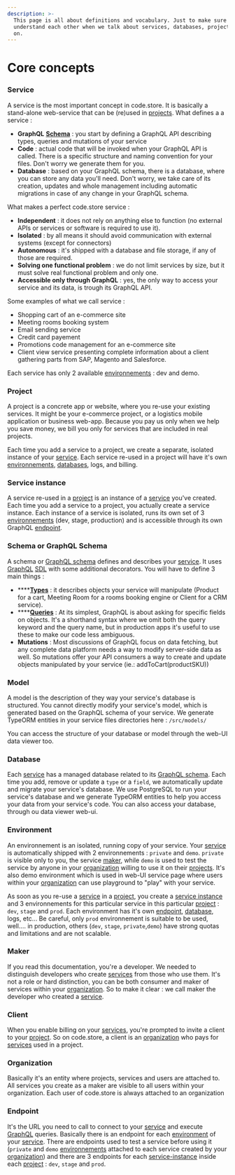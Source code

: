 ```yaml
---
description: >-
  This page is all about definitions and vocabulary. Just to make sure we
  understand each other when we talk about services, databases, projects, and so
  on.
---
```


# Core concepts

### Service

A service is the most important concept in code.store. It is basically a stand-alone web-service that can be \(re\)used in [projects](getting-started.md#project). What defines a a service : 

* **GraphQL** [**Schema**](getting-started.md#schema-or-graphql-schema) : you start by defining a GraphQL API describing types, queries and mutations of your service
* **Code** : actual code that will be invoked when your GraphQL API is called. There is a specific structure and naming convention for your files. Don't worry we generate them for you.
* **Database** : based on your GraphQL schema, there is a database, where you can store any data you'll need. Don't worry, we take care of its creation, updates and whole management including automatic migrations in case of any change in your GraphQL schema.

What makes a perfect code.store service :

* **Independent** : it does not rely on anything else to function \(no external APIs or services or software is required to use it\).
* **Isolated** : by all means it should avoid communication with external systems \(except for connectors\)
* **Autonomous** : it's shipped with a database and file storage, if any of those are required.
* **Solving one functional problem** : we do not limit services by size, but it must solve real functional problem and only one. 
* **Accessible only through GraphQL**  : yes, the only way to access your service and its data, is trough its GraphQL API. 

Some examples of what we call service : 

* Shopping cart of an e-commerce site
* Meeting rooms booking system  
* Email sending service
* Credit card payement
* Promotions code management for an e-commerce site
* Client view service presenting complete information about a client gathering parts from SAP, Magento and Salesforce.

Each service has only 2 available [environnements](getting-started.md#environment) : dev and demo. 

### Project

A project is a concrete app or website, where you re-use your existing services. It might be your e-commerce project, or a logistics mobile application or business web-app. Because you pay us only when we help you save money, we bill you only for services that are included in real projects. 

Each time you add a service to a project, we create a separate, isolated instance of your [service](getting-started.md#service). Each service re-used in a project will have it's own [environnements](getting-started.md#environment), [databases](getting-started.md#database), logs, and billing. 

### Service instance

A service re-used in a [project](getting-started.md#project) is an instance of a [service](getting-started.md#service) you've created.  Each time you add a service to a project, you actually create a service instance. Each instance of a service is isolated, runs its own set of 3 [environnements](getting-started.md#environment) \(dev, stage, production\) and is accessible through its own GraphQL [endpoint](getting-started.md#endpoint).

### Schema or GraphQL Schema

A schema or [GraphQL schema](graphql-schemas.md) defines and describes your [service](getting-started.md#service). It uses [GraphQL](https://graphql.org/) [SDL](https://graphql.org/learn/schema/) with some additional decorators. You will have to define 3 main things :

* \*\*\*\*[**Types**](graphql-schemas.md#graphql-types) : it describes objects your service will manipulate \(Product for a cart, Meeting Room for a rooms booking engine or Client for a CRM service\).
* \*\*\*\*[**Queries**](graphql-schemas.md#graphql-queries-execution) : At its simplest, GraphQL is about asking for specific fields on objects. It's a shorthand syntax where we omit both the query keyword and the query name, but in production apps it's useful to use these to make our code less ambiguous. 
* **Mutations** : Most discussions of GraphQL focus on data fetching, but any complete data platform needs a way to modify server-side data as well. So mutations offer your API consumers a way to create and update objects manipulated by your service \(ie.: addToCart\(productSKU\)\)

### Model

A model is the description of they way your service's database is structured. You cannot directly modify your service's model, which is generated based on the GraphQL schema of your service. We generate TypeORM entities in your service files directories here :  `/src/models/`

You can access the structure of your database or model through the web-UI data viewer too. 

### Database

Each [service](getting-started.md#service) has a managed database related to its [GraphQL schema](getting-started.md#schema-or-graphql-schema). Each time you add, remove or update a `type` or a `field`, we automatically update and migrate your service's database. We use PostgreSQL to run your service's database and we generate TypeORM entities to help you access your data from your service's code. You can also access your database, through ou data viewer web-ui.

### Environment

An environnement is an isolated, running copy of your service. Your [service](getting-started.md#service) is automatically shipped with 2 environnements : `private` and `demo`.  `private` is visible only to you,  the service [maker](getting-started.md#maker), while `demo` is used to test the service by anyone in your [organization](getting-started.md#organization) willing to use it on their [projects](getting-started.md#project). It's also demo environment which is used in web-UI service page where users within your [organization](getting-started.md#organization) can use playground to "play" with your service.

As soon as you re-use a [service](getting-started.md#service) in a [project](getting-started.md#project), you create a [service instance](getting-started.md#service-instance) and 3 environnements for this particular service in this particular [project](getting-started.md#project) : `dev`, `stage` and `prod`.  Each environment has it's own [endpoint](getting-started.md#endpoint), [database](getting-started.md#database), logs, etc... Be careful, only `prod` environnement is suitable to be used, well.... in production, others \(`dev`, `stage`, `private`,`demo`\) have strong quotas and limitations and are not scalable.

### Maker

If you read this documentation, you're a developer. We needed to distinguish developers who create [services](getting-started.md#service) from those who use them. It's not a role or hard distinction, you can be both consumer and maker of services within your [organization](getting-started.md#organization). So to make it clear : we call maker the developer who created a [service](getting-started.md#service).

### Client

When you enable billing on your [services](getting-started.md#service-instance), you're prompted to invite a client to your [project](getting-started.md#project). So on code.store, a client is an [organization](getting-started.md#organization) who pays for [services](getting-started.md#service-instance) used in a project.

### Organization

Basically it's an entity where projects, services and users are attached to. All services you create as a maker are visible to all users within your organization. Each user of code.store is always attached to an organization

### Endpoint

It's the URL you need to call to connect to your [service](getting-started.md#service) and execute [GraphQL](graphql-schemas.md#what-is-graphql) queries. Basically there is an endpoint for each [environment](getting-started.md#environment) of your [service](getting-started.md#service). There are endpoints used to test a service before using it \(`private` and `demo` [environnements](getting-started.md#environment) attached to each service created by your [organization](getting-started.md#organization)\) and there are 3 endpoints  for each [service-instance](getting-started.md#service-instance) inside each [project](getting-started.md#project) : `dev`, `stage` and `prod`.








